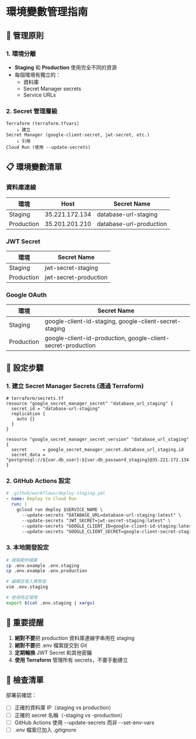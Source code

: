 # 環境變數管理指南

## 🎯 管理原則

### 1. 環境分離
- **Staging** 和 **Production** 使用完全不同的資源
- 每個環境有獨立的：
  - 資料庫
  - Secret Manager secrets
  - Service URLs

### 2. Secret 管理層級

```
Terraform (terraform.tfvars)
    ↓ 建立
Secret Manager (google-client-secret, jwt-secret, etc.)
    ↓ 引用
Cloud Run (使用 --update-secrets)
```

## 📋 環境變數清單

### 資料庫連線
| 環境 | Host | Secret Name |
|------|------|-------------|
| Staging | 35.221.172.134 | database-url-staging |
| Production | 35.201.201.210 | database-url-production |

### JWT Secret
| 環境 | Secret Name |
|------|-------------|
| Staging | jwt-secret-staging |
| Production | jwt-secret-production |

### Google OAuth
| 環境 | Secret Name |
|------|-------------|
| Staging | google-client-id-staging, google-client-secret-staging |
| Production | google-client-id-production, google-client-secret-production |

## 🔧 設定步驟

### 1. 建立 Secret Manager Secrets (透過 Terraform)

```hcl
# terraform/secrets.tf
resource "google_secret_manager_secret" "database_url_staging" {
  secret_id = "database-url-staging"
  replication {
    auto {}
  }
}

resource "google_secret_manager_secret_version" "database_url_staging" {
  secret      = google_secret_manager_secret.database_url_staging.id
  secret_data = "postgresql://${var.db_user}:${var.db_password_staging}@35.221.172.134:5432/duotopia"
}
```

### 2. GitHub Actions 設定

```yaml
# .github/workflows/deploy-staging.yml
- name: Deploy to Cloud Run
  run: |
    gcloud run deploy $SERVICE_NAME \
      --update-secrets "DATABASE_URL=database-url-staging:latest" \
      --update-secrets "JWT_SECRET=jwt-secret-staging:latest" \
      --update-secrets "GOOGLE_CLIENT_ID=google-client-id-staging:latest" \
      --update-secrets "GOOGLE_CLIENT_SECRET=google-client-secret-staging:latest"
```

### 3. 本地開發設定

```bash
# 複製範例檔案
cp .env.example .env.staging
cp .env.example .env.production

# 編輯並填入實際值
vim .env.staging

# 使用特定環境
export $(cat .env.staging | xargs)
```

## 🚨 重要提醒

1. **絕對不要**把 production 資料庫連線字串用在 staging
2. **絕對不要**把 .env 檔案提交到 Git
3. **定期輪換** JWT Secret 和其他密鑰
4. **使用 Terraform** 管理所有 secrets，不要手動建立

## 📝 檢查清單

部署前確認：
- [ ] 正確的資料庫 IP（staging vs production）
- [ ] 正確的 secret 名稱（-staging vs -production）
- [ ] GitHub Actions 使用 --update-secrets 而非 --set-env-vars
- [ ] .env 檔案已加入 .gitignore